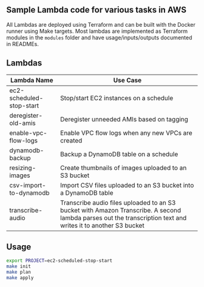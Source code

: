 ## Sample Lambda code for various tasks in AWS
All Lambdas are deployed using Terraform and can be built with the Docker runner using Make targets. Most lambdas are implemented as Terraform modules in the `modules` folder and have usage/inputs/outputs documented in READMEs.

## Lambdas
| Lambda Name | Use Case |
| ----------- | -------- |
| ec2-scheduled-stop-start | Stop/start EC2 instances on a schedule |
| deregister-old-amis | Deregister unneeded AMIs based on tagging |
| enable-vpc-flow-logs | Enable VPC flow logs when any new VPCs are created |
| dynamodb-backup | Backup a DynamoDB table on a schedule |
| resizing-images | Create thumbnails of images uploaded to an S3 bucket |
| csv-import-to-dynamodb | Import CSV files uploaded to an S3 bucket into a DynamoDB table |
| transcribe-audio | Transcribe audio files uploaded to an S3 bucket with Amazon Transcribe. A second lambda parses out the transcription text and writes it to another S3 bucket|
  
## Usage
```bash
export PROJECT=ec2-scheduled-stop-start
make init
make plan
make apply
```

